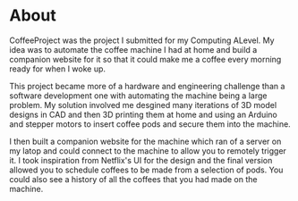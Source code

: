 # About
CoffeeProject was the project I submitted for my Computing ALevel. My idea was to automate the coffee machine I had at home and build a companion website for it so that it could make me a coffee every morning ready for when I woke up.

This project became more of a hardware and engineering challenge than a software development one with automating the machine being a large problem. My solution involved me desgined many iterations of 3D model designs in CAD and then 3D printing them at home and using an Arduino and stepper motors to insert coffee pods and secure them into the machine.

I then built a companion website for the machine which ran of a server on my latop and could connect to the machine to allow you to remotely trigger it. I took inspiration from Netflix's UI for the design and the final version allowed you to schedule coffees to be made from a selection of pods. You could also see a history of all the coffees that you had made on the machine.
